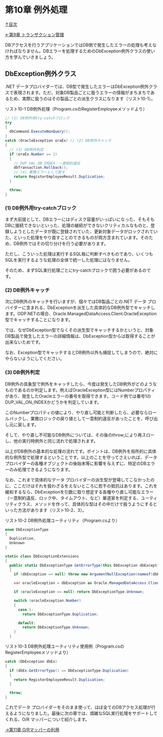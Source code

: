 第10章 例外処理
=====

[↑目次](..\README.md "目次")

[←第9章 トランザクション管理](09-manage-transaction.md)

DBアクセスを行うアプリケーションではDB側で発生したエラーの処理も考えなければなりません。DBエラーを処理するためのDbException例外クラスの使い方を学んでいきましょう。

## DbException例外クラス

.NET データプロバイダーでは、DB型で発生したエラーはDbException例外クラスで表現されます。ただ、対象DB製品ごとに扱うエラーの情報がまちまちであるため、実際に扱うのはその製品ごとの派生クラスになります（リスト10-1）。

リスト10-1 DB例外処理（Program.csのRegisterEmployeeメソッドより）

```csharp
// (1) DB例外用try-catchブロック
try
{
  dbCommand.ExecuteNonQuery();
}
catch (OracleException oraEx) // (2) DB例外キャッチ
{
  // (3) DB例外判定
  if (oraEx.Number == 1)
  {
    // DUP_VAL_ON_INDEX：一意制約違反
    dbTransaction.Rollback();
    // (4) 業務エラーとして戻す
    return RegisterEmployeeResult.Duplication;
  }

  throw;
}
```

### (1) DB例外用try-catchブロック

まず大前提として、DBエラーにはディスク容量がいっぱいになった、そもそもDBに接続できないといった、処理の継続ができないクリティカルなものと、登録しようとしたデータが既に登録されていた、更新対象データがロックされていた、といった処理をやり直すことのできるものが両方含まれています。そのため、DB例外ではその切り分けを行う必要があります。

ただし、こういった処理は実行するSQL毎に判断すべきものであり、いくつもSQLを実行するような処理の全体で統一した処理にはなりません。

そのため、まずSQL実行処理ごとにtry-catchブロックで囲う必要があるのです。

### (2) DB例外キャッチ

次にDB例外のキャッチを行いますが、個々ではDB製品ごとの.NET データ プロバイダーに含まれる、DbExceptionを派生した具体的なDB例外型でキャッチします。ODP.NETの場合、Oracle.ManagedDataAccess.Client.OracleException型でキャッチすることになります。

では、なぜDbException型でなくその派生型でキャッチするかというと、対象DB製品で発生したエラーの詳細情報は、DbException型からは取得することが出来ないためです。

なお、Exception型でキャッチするとDB例外以外も捕捉してしまうので、絶対にやらないようにしてください。

### (3) DB例外判定

DB例外の具象型で例外をキャッチしたら、今度は発生したDB例外がどのようなものであるのか判定します。例えばOracleException型にはNumberプロパティがあり、発生したOracleエラーの番号を取得できます。コード例では番号1のDUP_VAL_ON_INDEXかどうかを判定しています。

このNumberプロパティの値により、やり直し可能と判断したら、必要ならロールバックし、業務ロジックの戻り値として一意制約違反があったことを、呼び出し元に戻します。

そして、やり直し不可能なDB例外については、その後のthrow;により再スローし、他の実行時例外と同じ流れで処理されます。

以上がDB例外の基本的な処理の流れです。ポイントは、DB例外を局所的に具体的な例外型で処理するということです。以上のことを守ってさえいれば、データ プロバイダーの各種オブジェクトの後始末等に影響を与えずに、特定のDBエラーのみ処理できるようになります。


なお、これまで具体的なデータ プロバイダーの派生型が登場してこなかったのに、ここだけはそれを扱わざるをえないところに若干の抵抗はあります。これを緩和するなら、DbExceptionを引数に取り想定する各種やり直し可能なエラー（一意制約違反、ロック中、タイムアウト、など）華道家を判定する、ユーティリティクラス、メソッドを作って、具体的な型はその中だけで扱うようにするといった方法があります（リスト10-2、3）。

リスト10-2 DB例外処理ユーティリティ（Program.csより）

```csharp
enum DbExceptionType
{
  Duplication,
  Unknown
}

static class DbExceptionExtensions
{
  public static DbExceptionType GetErrorType(this DbException dbException)
  {
    if (dbException == null) throw new ArgumentNullException(nameof(dbException));

    var oracleException = dbException as Oracle.ManagedDataAccess.Client.OracleException;

    if (oracleException == null) return DbExceptionType.Unknown;

    switch (oracleException.Number)
    {
      case 1:
        return DbExceptionType.Duplication;

      default:
        return DbExceptionType.Unknown;
    }
  }
```

リスト10-3 DB例外処理ユーティリティ使用例（Program.csのRegisterEmployeeメソッドより）

```csharp
catch (DbException dbEx)
{
  if (dbEx.GetErrorType() == DbExceptionType.Duplication)
  {
    return RegisterEmployeeResult.Duplication;
  }

  throw;
}
```


これでデータ プロバイダーをそのまま使って、ほぼ全てのDBアクセス処理が行えるようになりました。最後に次の章では、煩雑なSQL実行処理をサポートしてくれる、O/R マッパーについて紹介します。

[→第11章 O/Rマッパーの利用](11-or-mapper.md)
